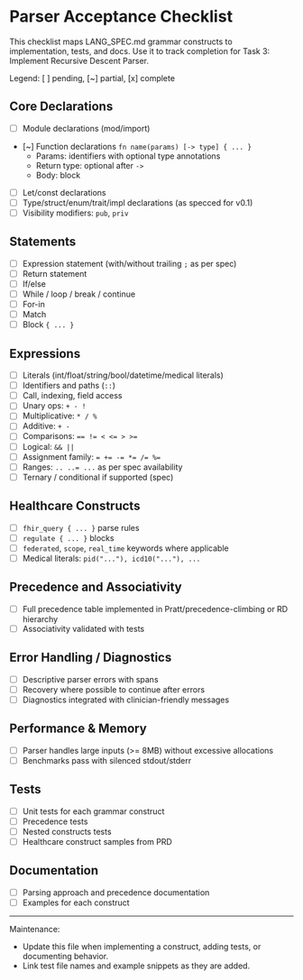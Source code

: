 # Parser Acceptance Checklist

This checklist maps LANG_SPEC.md grammar constructs to implementation, tests, and docs. Use it to track completion for Task 3: Implement Recursive Descent Parser.

Legend: [ ] pending, [~] partial, [x] complete

## Core Declarations
- [ ] Module declarations (mod/import)
- [~] Function declarations `fn name(params) [-> type] { ... }`
  - Params: identifiers with optional type annotations
  - Return type: optional after `->`
  - Body: block
- [ ] Let/const declarations
- [ ] Type/struct/enum/trait/impl declarations (as specced for v0.1)
- [ ] Visibility modifiers: `pub`, `priv`

## Statements
- [ ] Expression statement (with/without trailing `;` as per spec)
- [ ] Return statement
- [ ] If/else
- [ ] While / loop / break / continue
- [ ] For-in
- [ ] Match
- [ ] Block `{ ... }`

## Expressions
- [ ] Literals (int/float/string/bool/datetime/medical literals)
- [ ] Identifiers and paths (`::`)
- [ ] Call, indexing, field access
- [ ] Unary ops: `+ - !`
- [ ] Multiplicative: `* / %`
- [ ] Additive: `+ -`
- [ ] Comparisons: `== != < <= > >=`
- [ ] Logical: `&& ||`
- [ ] Assignment family: `= += -= *= /= %=`
- [ ] Ranges: `.. ..= ...` as per spec availability
- [ ] Ternary / conditional if supported (spec)

## Healthcare Constructs
- [ ] `fhir_query { ... }` parse rules
- [ ] `regulate { ... }` blocks
- [ ] `federated`, `scope`, `real_time` keywords where applicable
- [ ] Medical literals: `pid("..."), icd10("..."), ...`

## Precedence and Associativity
- [ ] Full precedence table implemented in Pratt/precedence-climbing or RD hierarchy
- [ ] Associativity validated with tests

## Error Handling / Diagnostics
- [ ] Descriptive parser errors with spans
- [ ] Recovery where possible to continue after errors
- [ ] Diagnostics integrated with clinician-friendly messages

## Performance & Memory
- [ ] Parser handles large inputs (>= 8MB) without excessive allocations
- [ ] Benchmarks pass with silenced stdout/stderr

## Tests
- [ ] Unit tests for each grammar construct
- [ ] Precedence tests
- [ ] Nested constructs tests
- [ ] Healthcare construct samples from PRD

## Documentation
- [ ] Parsing approach and precedence documentation
- [ ] Examples for each construct

---

Maintenance:
- Update this file when implementing a construct, adding tests, or documenting behavior.
- Link test file names and example snippets as they are added.
